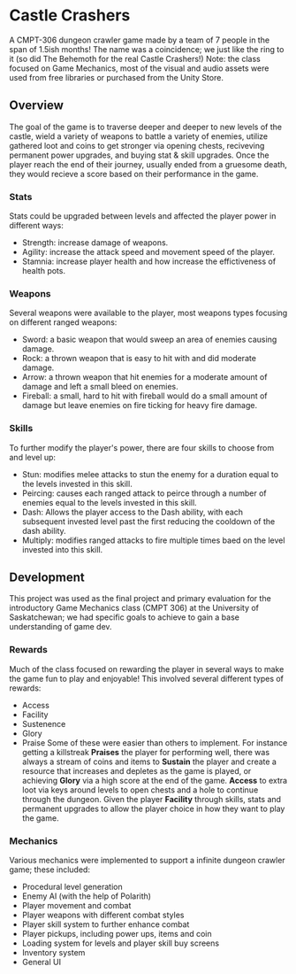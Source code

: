 # Castle Crashers

A CMPT-306 dungeon crawler game made by a team of 7 people in the span of 1.5ish months!
The name was a coincidence; we just like the ring to it (so did The Behemoth for the real Castle Crashers!)
Note: the class focused on Game Mechanics, most of the visual and audio assets were used from free libraries or purchased from the Unity Store.

## Overview
The goal of the game is to traverse deeper and deeper to new levels of the castle, wield a variety of weapons to battle a variety of enemies, utilize gathered loot and coins to get stronger via opening chests, reciveving permanent power upgrades, and buying stat & skill upgrades. Once the player reach the end of their journey, usually ended from a gruesome death, they would recieve a score based on their performance in the game.

### Stats
Stats could be upgraded between levels and affected the player power in different ways:
- Strength: increase damage of weapons. 
- Agility: increase the attack speed and movement speed of the player.
- Stamnia: increase player health and how increase the effictiveness of health pots.

### Weapons
Several weapons were available to the player, most weapons types focusing on different ranged weapons:
- Sword: a basic weapon that would sweep an area of enemies causing damage.
- Rock: a thrown weapon that is easy to hit with and did moderate damage.
- Arrow: a thrown weapon that hit enemies for a moderate amount of damage and left a small bleed on enemies.
- Fireball: a small, hard to hit with fireball would do a small amount of damage but leave enemies on fire ticking for heavy fire damage. 

### Skills
To further modify the player's power, there are four skills to choose from and level up:
- Stun: modifies melee attacks to stun the enemy for a duration equal to the levels invested in this skill.
- Peircing: causes each ranged attack to peirce through a number of enemies equal to the levels invested in this skill.
- Dash: Allows the player access to the Dash ability, with each subsequent invested level past the first reducing the cooldown of the dash ability.
- Multiply: modifies ranged attacks to fire multiple times baed on the level invested into this skill.

## Development
This project was used as the final project and primary evaluation for the introductory Game Mechanics class (CMPT 306) at the University of Saskatchewan; we had specific goals to achieve to gain a base understanding of game dev.

### Rewards
Much of the class focused on rewarding the player in several ways to make the game fun to play and enjoyable! This involved several different types of rewards:
- Access
- Facility
- Sustenence
- Glory
- Praise
Some of these were easier than others to implement. For instance getting a killstreak **Praises** the player for performing well, there was always a stream of coins and items to **Sustain** the player and create a resource that increases and depletes as the game is played, or achieving **Glory** via a high score at the end of the game. **Access** to extra loot via keys around levels to open chests and a hole to continue through the dungeon. Given the player **Facility** through skills, stats and permanent upgrades to allow the player choice in how they want to play the game. 

### Mechanics
Various mechanics were implemented to support a infinite dungeon crawler game; these included:
- Procedural level generation
- Enemy AI (with the help of Polarith)
- Player movement and combat
- Player weapons with different combat styles
- Player skill system to further enhance combat
- Player pickups, including power ups, items and coin
- Loading system for levels and player skill buy screens
- Inventory system
- General UI
